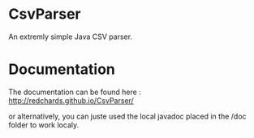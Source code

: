 # CsvParser
An extremly simple Java CSV parser.

# Documentation
The documentation can be found here : http://redchards.github.io/CsvParser/

or alternatively, you can juste used the local javadoc placed in the /doc folder to work localy.
